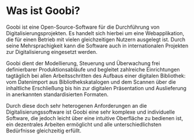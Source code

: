 # Was ist Goobi?

Goobi ist eine Open-Source-Software für die Durchführung von Digitalisierungsprojekten. Es handelt sich hierbei um eine Webapplikation, die für einen Betrieb mit vielen gleichzeitigen Nutzern ausgelegt ist. Durch seine Mehrsprachigkeit kann die Software auch in internationalen Projekten zur Digitalisierung eingesetzt werden.

Goobi dient der Modellierung, Steuerung und Überwachung frei definierbarer Produktionsabläufe und begleitet zahlreiche Einrichtungen tagtäglich bei allen Arbeitsschritten des Aufbaus einer digitalen Bibliothek: vom Datenimport aus Bibliothekskatalogen und dem Scannen über die inhaltliche Erschließung bis hin zur digitalen Präsentation und Auslieferung in anerkannten standardisierten Formaten.

Durch diese doch sehr heterogenen Anforderungen an die Digitalisierungssoftware ist Goobi eine sehr komplexe und individuelle Software, die jedoch leicht über eine intuitive Oberfläche zu bedienen ist, ein dezentrales Arbeiten ermöglicht und alle unterschiedlichsten Bedürfnisse gleichzeitig erfüllt.


